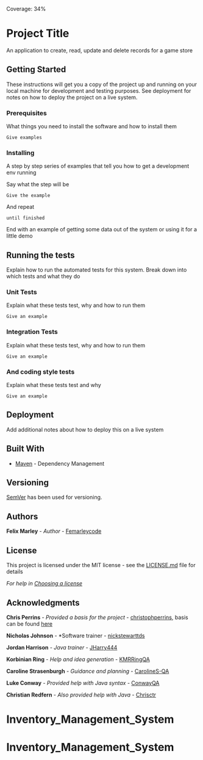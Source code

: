 Coverage: 34%
# Project Title

An application to create, read, update and delete records for a game store

## Getting Started

These instructions will get you a copy of the project up and running on your local machine for development and testing purposes. See deployment for notes on how to deploy the project on a live system.

### Prerequisites

What things you need to install the software and how to install them

```
Give examples
```

### Installing

A step by step series of examples that tell you how to get a development env running

Say what the step will be

```
Give the example
```

And repeat

```
until finished
```

End with an example of getting some data out of the system or using it for a little demo

## Running the tests

Explain how to run the automated tests for this system. Break down into which tests and what they do

### Unit Tests 

Explain what these tests test, why and how to run them

```
Give an example
```

### Integration Tests 
Explain what these tests test, why and how to run them

```
Give an example
```

### And coding style tests

Explain what these tests test and why

```
Give an example
```

## Deployment

Add additional notes about how to deploy this on a live system



## Built With

* [Maven](https://maven.apache.org/) - Dependency Management

## Versioning

[SemVer](http://semver.org/) has been used for versioning.

## Authors

**Felix Marley** - *Author* - [Femarleycode](https://github.com/Femarleycode)

## License

This project is licensed under the MIT license - see the [LICENSE.md](LICENSE.md) file for details 

*For help in [Choosing a license](https://choosealicense.com/)*

## Acknowledgments

**Chris Perrins** - *Provided a basis for the project* - [christophperrins](https://github.com/christophperrins), basis can be found [here](https://github.com/christophperrins/ims-demo)


**Nicholas Johnson** - *Software trainer - [nickstewarttds](https://github.com/nickrstewarttds)

**Jordan Harrison** - *Java trainer* - [JHarry444](https://github.com/JHarry444)

**Korbinian Ring** - *Help and idea generation* - [KMRRingQA](https://github.com/KMRRingQAfor) 

**Caroline Strasenburgh** - *Guidance and planning* - [CarolineS-QA](https://github.com/CarolineS-QA)

**Luke Conway** - *Provided help with Java syntax* - [ConwayQA](https://github.com/ConwayQA)

**Christian Redfern** - *Also provided help with Java* - [Chrisctr](https://github.com/Chrisctr)

# Inventory_Management_System
# Inventory_Management_System
